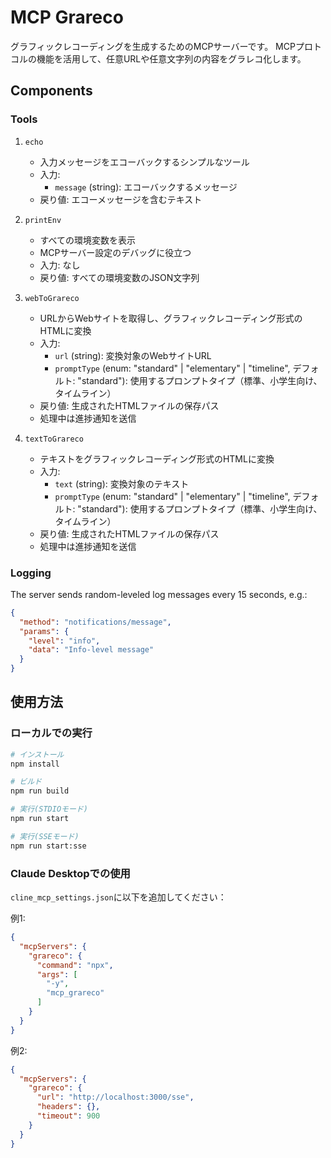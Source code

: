 # MCP Grareco

グラフィックレコーディングを生成するためのMCPサーバーです。
MCPプロトコルの機能を活用して、任意URLや任意文字列の内容をグラレコ化します。

## Components

### Tools

1. `echo`
   - 入力メッセージをエコーバックするシンプルなツール
   - 入力:
     - `message` (string): エコーバックするメッセージ
   - 戻り値: エコーメッセージを含むテキスト

2. `printEnv`
   - すべての環境変数を表示
   - MCPサーバー設定のデバッグに役立つ
   - 入力: なし
   - 戻り値: すべての環境変数のJSON文字列

3. `webToGrareco`
   - URLからWebサイトを取得し、グラフィックレコーディング形式のHTMLに変換
   - 入力:
     - `url` (string): 変換対象のWebサイトURL
     - `promptType` (enum: "standard" | "elementary" | "timeline", デフォルト: "standard"): 使用するプロンプトタイプ（標準、小学生向け、タイムライン）
   - 戻り値: 生成されたHTMLファイルの保存パス
   - 処理中は進捗通知を送信

4. `textToGrareco`
   - テキストをグラフィックレコーディング形式のHTMLに変換
   - 入力:
     - `text` (string): 変換対象のテキスト
     - `promptType` (enum: "standard" | "elementary" | "timeline", デフォルト: "standard"): 使用するプロンプトタイプ（標準、小学生向け、タイムライン）
   - 戻り値: 生成されたHTMLファイルの保存パス
   - 処理中は進捗通知を送信

### Logging

The server sends random-leveled log messages every 15 seconds, e.g.:

```json
{
  "method": "notifications/message",
  "params": {
	"level": "info",
	"data": "Info-level message"
  }
}
```

## 使用方法

### ローカルでの実行

```bash
# インストール
npm install

# ビルド
npm run build

# 実行(STDIOモード)
npm run start

# 実行(SSEモード)
npm run start:sse
```

### Claude Desktopでの使用

`cline_mcp_settings.json`に以下を追加してください：

例1:
```json
{
  "mcpServers": {
    "grareco": {
      "command": "npx",
      "args": [
        "-y",
        "mcp_grareco"
      ]
    }
  }
}
```

例2:
```json
{
  "mcpServers": {
    "grareco": {
      "url": "http://localhost:3000/sse",
      "headers": {},
      "timeout": 900
    }
  }
}
```
